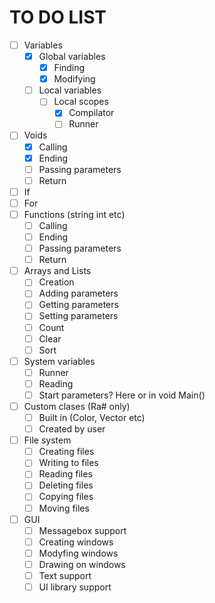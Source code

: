 # TO DO LIST
</div>

 - [ ] Variables
   - [x] Global variables
     - [x] Finding
     - [x] Modifying
   - [ ] Local variables
     - [ ] Local scopes
       - [x] Compilator
       - [ ] Runner
- [ ] Voids
  - [x] Calling
  - [x] Ending
  - [ ] Passing parameters
  - [ ] Return
- [ ] If
- [ ] For
- [ ] Functions (string int etc)
  - [ ] Calling
  - [ ] Ending
  - [ ] Passing parameters
  - [ ] Return
- [ ] Arrays and Lists
  - [ ] Creation
  - [ ] Adding parameters
  - [ ] Getting parameters
  - [ ] Setting parameters
  - [ ] Count
  - [ ] Clear
  - [ ] Sort
- [ ] System variables
  - [ ] Runner
  - [ ] Reading
  - [ ] Start parameters? Here or in void Main()
- [ ] Custom clases (Ra# only)
  - [ ] Built in (Color, Vector etc)
  - [ ] Created by user
- [ ] File system
  - [ ] Creating files
  - [ ] Writing to files
  - [ ] Reading files
  - [ ] Deleting files
  - [ ] Copying files
  - [ ] Moving files
- [ ] GUI
  - [ ] Messagebox support
  - [ ] Creating windows
  - [ ] Modyfing windows
  - [ ] Drawing on windows
  - [ ] Text support
  - [ ] UI library support
